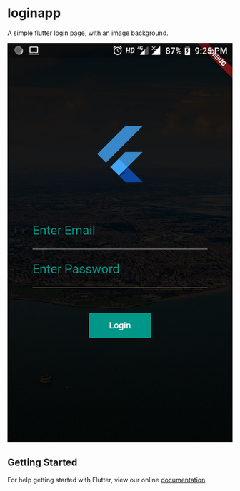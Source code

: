 # loginapp

A simple flutter login page, with an image background.

![Screenshot](Screenshot.png)

## Getting Started

For help getting started with Flutter, view our online
[documentation](https://flutter.io/).
